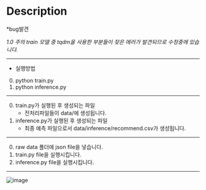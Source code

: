 # Description

*bug발견

*1.0 주의 train 모델 중 tqdm을 사용한 부분들이 잦은 에러가 발견되므로 수정중에 있습니다.*


---
- 실행방법
0. python train.py
1. python inference.py
---
0. train.py가 실행된 후 생성되는 파일
   - 전처리파일들이 data/에 생성됩니다.
1. inference.py가 실행된 후 생성되는 파일
   - 최종 예측 파일으로서 data/inference/recommend.csv가 생성됩니다.
---
0. raw data 폴더에 json file을 넣습니다.
1. train.py file을 실행시킵니다.
2. inference.py file을 실행시킵니다.
---
![image](https://user-images.githubusercontent.com/40379485/61761597-211d8700-ae0a-11e9-8e10-773620df3c4b.png)
